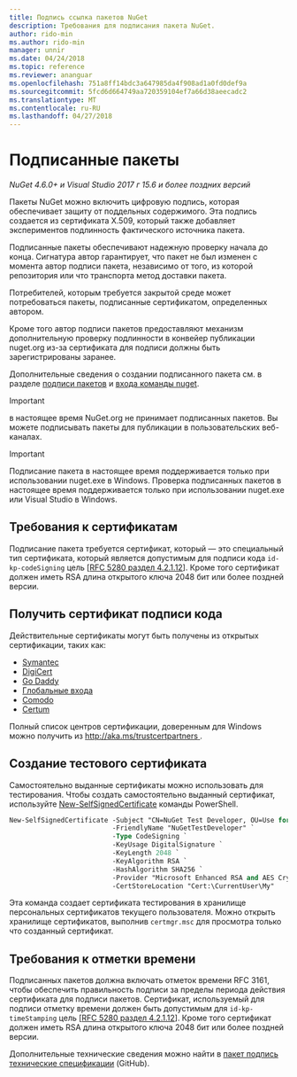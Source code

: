 ```yaml
---
title: Подпись ссылка пакетов NuGet
description: Требования для подписания пакета NuGet.
author: rido-min
ms.author: rido-min
manager: unnir
ms.date: 04/24/2018
ms.topic: reference
ms.reviewer: ananguar
ms.openlocfilehash: 751a8ff14bdc3a647985da4f908ad1a0fd0def9a
ms.sourcegitcommit: 5fcd6d664749aa720359104ef7a66d38aeecadc2
ms.translationtype: MT
ms.contentlocale: ru-RU
ms.lasthandoff: 04/27/2018
---
```

# <a name="signed-packages"></a>Подписанные пакеты

*NuGet 4.6.0+ и Visual Studio 2017 г 15.6 и более поздних версий*

Пакеты NuGet можно включить цифровую подпись, которая обеспечивает защиту от поддельных содержимого. Эта подпись создается из сертификата X.509, который также добавляет экспериментов подлинность фактического источника пакета.

Подписанные пакеты обеспечивают надежную проверку начала до конца. Сигнатура автор гарантирует, что пакет не был изменен с момента автор подписи пакета, независимо от того, из которой репозитория или что транспорта метод доставки пакета.

Потребителей, которым требуется закрытой среде может потребоваться пакеты, подписанные сертификатом, определенных автором.

Кроме того автор подписи пакетов предоставляют механизм дополнительную проверку подлинности в конвейер публикации nuget.org из-за сертификата для подписи должны быть зарегистрированы заранее.

Дополнительные сведения о создании подписанного пакета см. в разделе [подписи пакетов](../create-packages/Sign-a-package.md) и [входа команды nuget](../tools/cli-ref-sign.md).

> [!Important]
> в настоящее время NuGet.org не принимает подписанных пакетов. Вы можете подписывать пакеты для публикации в пользовательских веб-каналах.

> [!Important]
> Подписание пакета в настоящее время поддерживается только при использовании nuget.exe в Windows. Проверка подписанных пакетов в настоящее время поддерживается только при использовании nuget.exe или Visual Studio в Windows.

## <a name="certificate-requirements"></a>Требования к сертификатам

Подписание пакета требуется сертификат, который — это специальный тип сертификата, который является допустимым для подписи кода `id-kp-codeSigning` цель [[RFC 5280 раздел 4.2.1.12](https://tools.ietf.org/html/rfc5280#section-4.2.1.12)]. Кроме того сертификат должен иметь RSA длина открытого ключа 2048 бит или более поздней версии.

## <a name="get-a-code-signing-certificate"></a>Получить сертификат подписи кода

Действительные сертификаты могут быть получены из открытых сертификации, таких как:

- [Symantec](https://trustcenter.websecurity.symantec.com/process/trust/productOptions?productType=SoftwareValidationClass3)
- [DigiCert](https://www.digicert.com/code-signing/)
- [Go Daddy](https://www.godaddy.com/web-security/code-signing-certificate)
- [Глобальные входа](https://www.globalsign.com/en/code-signing-certificate/)
- [Comodo](https://www.comodo.com/e-commerce/code-signing/code-signing-certificate.php)
- [Certum](https://www.certum.eu/certum/cert,offer_en_open_source_cs.xml) 

Полный список центров сертификации, доверенным для Windows можно получить из [ http://aka.ms/trustcertpartners ](http://aka.ms/trustcertpartners).

## <a name="create-a-test-certificate"></a>Создание тестового сертификата

Самостоятельно выданные сертификаты можно использовать для тестирования. Чтобы создать самостоятельно выданный сертификат, используйте [New-SelfSignedCertificate](https://docs.microsoft.com/en-us/powershell/module/pkiclient/new-selfsignedcertificate) команды PowerShell.

```ps
New-SelfSignedCertificate -Subject "CN=NuGet Test Developer, OU=Use for testing purposes ONLY" `
                          -FriendlyName "NuGetTestDeveloper" `
                          -Type CodeSigning `
                          -KeyUsage DigitalSignature `
                          -KeyLength 2048 `
                          -KeyAlgorithm RSA `
                          -HashAlgorithm SHA256 `
                          -Provider "Microsoft Enhanced RSA and AES Cryptographic Provider" `
                          -CertStoreLocation "Cert:\CurrentUser\My" 
```

Эта команда создает сертификата тестирования в хранилище персональных сертификатов текущего пользователя. Можно открыть хранилище сертификатов, выполнив `certmgr.msc` для просмотра только что созданный сертификат.

## <a name="timestamp-requirements"></a>Требования к отметки времени

Подписанных пакетов должна включать отметок времени RFC 3161, чтобы обеспечить правильность подписи за пределы периода действия сертификата для подписи пакетов. Сертификат, используемый для подписи отметку времени должен быть допустимым для `id-kp-timeStamping` цель [[RFC 5280 раздел 4.2.1.12](https://tools.ietf.org/html/rfc5280#section-4.2.1.12)]. Кроме того сертификат должен иметь RSA длина открытого ключа 2048 бит или более поздней версии.

Дополнительные технические сведения можно найти в [пакет подпись технические спецификации](https://github.com/NuGet/Home/wiki/Package-Signatures-Technical-Details) (GitHub).
